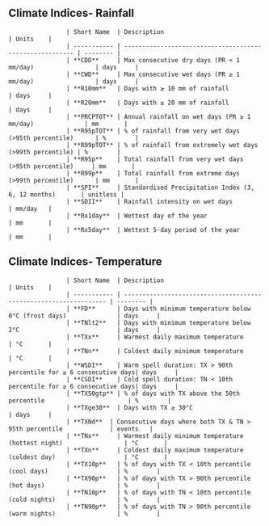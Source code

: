 ## Climate Indices- Rainfall

                    | Short Name  | Description                                              | Units    |
                    | ----------- | -------------------------------------------------------- | -------- |
                    | **CDD**     | Max consecutive dry days (PR < 1 mm/day)                 | days     |
                    | **CWD**     | Max consecutive wet days (PR ≥ 1 mm/day)                 | days     |
                    | **R10mm**   | Days with ≥ 10 mm of rainfall                            | days     |
                    | **R20mm**   | Days with ≥ 20 mm of rainfall                            | days     |
                    | **PRCPTOT** | Annual rainfall on wet days (PR ≥ 1 mm/day)              | mm       |
                    | **R95pTOT** | % of rainfall from very wet days (>95th percentile)      | %        |
                    | **R99pTOT** | % of rainfall from extremely wet days (>99th percentile) | %        |
                    | **R95p**    | Total rainfall from very wet days (>95th percentile)     | mm       |
                    | **R99p**    | Total rainfall from extreme days (>99th percentile)      | mm       |
                    | **SPI**     | Standardised Precipitation Index (3, 6, 12 months)       | unitless |
                    | **SDII**    | Rainfall intensity on wet days                           | mm/day   |
                    | **Rx1day**  | Wettest day of the year                                  | mm       |
                    | **Rx5day**  | Wettest 5-day period of the year                         | mm       |
                    

  ## Climate Indices- Temperature
                    | Short Name  | Description                                                       | Units    |
                    | ----------- | ----------------------------------------------------------------- | -------- |
                    | **FD**      | Days with minimum temperature below 0°C (frost days)              | days     |
                    | **TNlt2**   | Days with minimum temperature below 2°C                           | days     |
                    | **TXx**     | Warmest daily maximum temperature                                 | °C       |
                    | **TNn**     | Coldest daily minimum temperature                                 | °C       |
                    | **WSDI**    | Warm spell duration: TX > 90th percentile for ≥ 6 consecutive days| days     |
                    | **CSDI**    | Cold spell duration: TN < 10th percentile for ≥ 6 consecutive days| days     |
                    | **TX50gtp** | % of days with TX above the 50th percentile                       | %        |
                    | **TXge30**  | Days with TX ≥ 30°C                                               | days     |
                    | **TXNd**  | Consecutive days where both TX & TN > 95th percentile             | events   |
                    | **TNx**     | Warmest daily minimum temperature (hottest night)                 | °C       |
                    | **TXn**     | Coldest daily maximum temperature (coldest day)                   | °C       |
                    | **TX10p**   | % of days with TX < 10th percentile (cool days)                   | %        |
                    | **TX90p**   | % of days with TX > 90th percentile (hot days)                    | %        |
                    | **TN10p**   | % of days with TN < 10th percentile (cold nights)                 | %        |
                    | **TN90p**   | % of days with TN > 90th percentile (warm nights)                 | %        |

    
